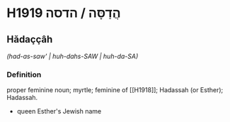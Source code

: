 # H1919 הֲדַסָּה / הדסה

## Hădaççâh

_(had-as-saw' | huh-dahs-SAW | huh-da-SA)_

### Definition

proper feminine noun; myrtle; feminine of [[H1918]]; Hadassah (or Esther); Hadassah.

- queen Esther's Jewish name
